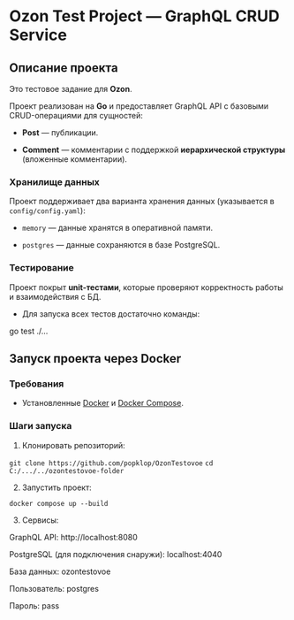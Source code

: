 
# Ozon Test Project — GraphQL CRUD Service

  

##  Описание проекта


Это тестовое задание для **Ozon**.

Проект реализован на **Go** и предоставляет GraphQL API с базовыми CRUD-операциями для сущностей:

  

-  **Post** — публикации.

-  **Comment** — комментарии с поддержкой **иерархической структуры** (вложенные комментарии).

  

### Хранилище данных

  

Проект поддерживает два варианта хранения данных (указывается в `config/config.yaml`):

-  `memory` — данные хранятся в оперативной памяти.

-  `postgres` — данные сохраняются в базе PostgreSQL.

### Тестирование

Проект покрыт **unit-тестами**, которые проверяют корректность работы и взаимодействия с БД.

- Для запуска всех тестов достаточно команды: 

 go test ./...


##  Запуск проекта через Docker

### Требования

- Установленные [Docker](https://docs.docker.com/get-docker/) и [Docker Compose](https://docs.docker.com/compose/install/).

### Шаги запуска

1. Клонировать репозиторий:

`git clone https://github.com/popklop/OzonTestovoe`
`cd C:/.../../ozontestovoe-folder`

2. Запустить проект:

`docker compose up --build`

3. Сервисы:

GraphQL API: http://localhost:8080

PostgreSQL (для подключения снаружи): localhost:4040

База данных: ozontestovoe

Пользователь: postgres


Пароль: pass
